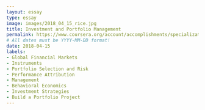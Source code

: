```yaml
---
layout: essay
type: essay
image: images/2018_04_15_rice.jpg 
title: Investment and Portfolio Management
permalink: https://www.coursera.org/account/accomplishments/specialization/W5CZWXXR49D5
# All dates must be YYYY-MM-DD format!
date: 2018-04-15
labels:
- Global Financial Markets 
- Instruments
- Portfolio Selection and Risk
- Performance Attribution
- Management
- Behavioral Economics
- Investment Strategies
- Build a Portfolio Project
---
```

